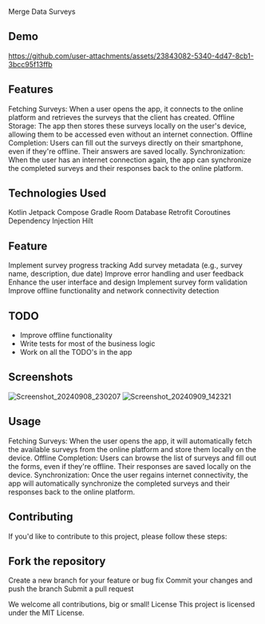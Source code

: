 Merge Data Surveys
## Demo


https://github.com/user-attachments/assets/23843082-5340-4d47-8cb1-3bcc95f13ffb


## Features

Fetching Surveys: When a user opens the app, it connects to the online platform and retrieves the surveys that the client has created.
Offline Storage: The app then stores these surveys locally on the user's device, allowing them to be accessed even without an internet connection.
Offline Completion: Users can fill out the surveys directly on their smartphone, even if they're offline. Their answers are saved locally.
Synchronization: When the user has an internet connection again, the app can synchronize the completed surveys and their responses back to the online platform.

## Technologies Used

Kotlin
Jetpack Compose
Gradle
Room Database
Retrofit
Coroutines
Dependency Injection Hilt

## Feature

Implement survey progress tracking
Add survey metadata (e.g., survey name, description, due date)
Improve error handling and user feedback
Enhance the user interface and design
Implement survey form validation
Improve offline functionality and network connectivity detection

## TODO
- Improve offline functionality
- Write tests for most of the business logic
- Work on all the TODO's in the app

## Screenshots
![Screenshot_20240908_230207](https://github.com/user-attachments/assets/f0440aa8-9d2a-4fda-a774-46e65c07628c)
![Screenshot_20240909_142321](https://github.com/user-attachments/assets/5f9d4162-3bf7-4c38-878d-d9597ee1d978)

## Usage

Fetching Surveys: When the user opens the app, it will automatically fetch the available surveys from the online platform and store them locally on the device.
Offline Completion: Users can browse the list of surveys and fill out the forms, even if they're offline. Their responses are saved locally on the device.
Synchronization: Once the user regains internet connectivity, the app will automatically synchronize the completed surveys and their responses back to the online platform.

## Contributing
If you'd like to contribute to this project, please follow these steps:

## Fork the repository
Create a new branch for your feature or bug fix
Commit your changes and push the branch
Submit a pull request

We welcome all contributions, big or small!
License
This project is licensed under the MIT License.
